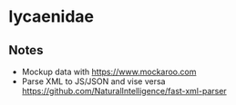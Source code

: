 # lycaenidae

## Notes

- Mockup data with https://www.mockaroo.com
- Parse XML to JS/JSON and vise versa https://github.com/NaturalIntelligence/fast-xml-parser
